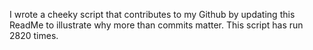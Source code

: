 I wrote a cheeky script that contributes to my Github by updating this ReadMe to illustrate why more than commits matter. This script has run 2820 times.